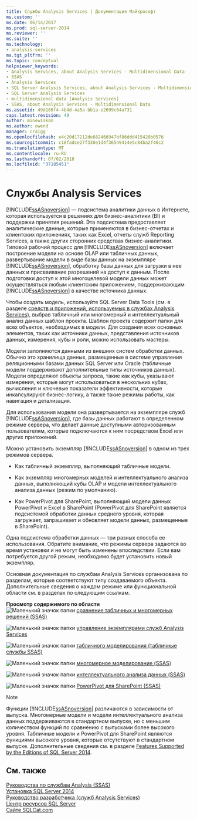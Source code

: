 ```yaml
---
title: Службы Analysis Services | Документация Майкрософт
ms.custom: ''
ms.date: 06/14/2017
ms.prod: sql-server-2014
ms.reviewer: ''
ms.suite: ''
ms.technology:
- analysis-services
ms.tgt_pltfrm: ''
ms.topic: conceptual
helpviewer_keywords:
- Analysis Services, about Analysis Services - Multidimensional Data
- SSAS
- Analysis Services
- SQL Server Analysis Services, about Analysis Services - Multidimensional Data
- SQL Server Analysis Services
- multidimensional data [Analysis Services]
- SSAS, about Analysis Services - Multidimensional Data
ms.assetid: 49d186f4-4b4d-4a5a-bb1a-e2699c64a731
caps.latest.revision: 49
author: minewiskan
ms.author: owend
manager: craigg
ms.openlocfilehash: e4c20d17212de682466947bf86ddd415420b0576
ms.sourcegitcommit: c18fadce27f330e1d4f36549414e5c84ba2f46c2
ms.translationtype: MT
ms.contentlocale: ru-RU
ms.lasthandoff: 07/02/2018
ms.locfileid: "37185451"
---
```

# <a name="analysis-services"></a>Службы Analysis Services
  [!INCLUDE[ssASnoversion](../includes/ssasnoversion-md.md)] — подсистема аналитики данных в Интернете, которая используется в решениях для бизнес-аналитики (BI) и поддержки принятия решений. Эта подсистема предоставляет аналитические данные, которые применяются в бизнес-отчетах и клиентских приложениях, таких как Excel, отчеты служб Reporting Services, а также других сторонних средствах бизнес-аналитики. Типовой рабочий процесс для [!INCLUDE[ssASnoversion](../includes/ssasnoversion-md.md)] включает построение модели на основе OLAP или табличных данных, развертывание модели в виде базы данных на экземпляре [!INCLUDE[ssASnoversion](../includes/ssasnoversion-md.md)], обработку базы данных для загрузки в нее данных и присваивание разрешений на доступ к данным. После подготовки доступ к этой многоцелевой модели данных может осуществляться любым клиентским приложением, поддерживающим [!INCLUDE[ssASnoversion](../includes/ssasnoversion-md.md)] в качестве источника данных.  
  
 Чтобы создать модель, используйте SQL Server Data Tools (см. в разделе [средств и приложений, используемых в службах Analysis Services](tools-and-applications-used-in-analysis-services.md)), выбрав табличный или многомерный и интеллектуальный анализ данных шаблон проекта. Шаблон проекта содержит папки для всех объектов, необходимых в модели. Для создания всех основных элементов, таких как источники данных, представления источников данных, измерения, кубы и роли, можно использовать мастеры.  
  
 Модели заполняются данными из внешних систем обработки данных. Обычно это хранилища данных, размещенные в системе управления реляционными базами данных SQL Server или Oracle (табличные модели поддерживают дополнительные типы источников данных). Модели определяют объекты запроса, такие как кубы, указывают измерения, которые могут использоваться в нескольких кубах, вычисления и ключевые показатели эффективности, которые инкапсулируют бизнес-логику, а также такие режимы работы, как навигация и детализация.  
  
 Для использования модели она развертывается на экземпляре служб [!INCLUDE[ssASnoversion](../includes/ssasnoversion-md.md)], где базы данных работают в определенном режиме сервера, что делает данные доступными авторизованным пользователям, которые подключаются к ним посредством Excel или других приложений.  
  
 Можно установить экземпляр [!INCLUDE[ssASnoversion](../includes/ssasnoversion-md.md)] в одном из трех режимов сервера.  
  
-   Как табличный экземпляр, выполняющий табличные модели.  
  
-   Как экземпляр многомерных моделей и интеллектуального анализа данных, выполняющий кубы OLAP и модели интеллектуального анализа данных (режим по умолчанию).  
  
-   Как PowerPivot для SharePoint, выполняющий модели данных PowerPivot и Excel в SharePoint (PowerPivot для SharePoint является подсистемой обработки данных среднего уровня, которая загружает, запрашивает и обновляет модели данных, размещенные в SharePoint).  
  
 Одна подсистема обработки данных — три разных способа ее использования. Обратите внимание, что режимы сервера задаются во время установки и не могут быть изменены впоследствии. Если вам потребуется другой режим, необходимо будет установить новый экземпляр.  
  
 Основная документация по службам Analysis Services организована по разделам, которые соответствуют типу создаваемого объекта. Дополнительные сведения о каждом режиме или функциональной области см. в разделах по следующим ссылкам.  
  
 **Просмотр содержимого по области**  
 ![Маленький значок папки](../../2014/integration-services/media/filefolder-small.gif "маленький значок папки") [сравнение табличных и многомерных решений &#40;SSAS&#41;](comparing-tabular-and-multidimensional-solutions-ssas.md)  
  
 ![Маленький значок папки](../../2014/integration-services/media/filefolder-small.gif "маленький значок папки") [управление экземплярами служб Analysis Services](instances/analysis-services-instance-management.md)  
  
 ![Маленький значок папки](../../2014/integration-services/media/filefolder-small.gif "маленький значок папки") [табличного моделирования &#40;табличные службы SSAS&#41;](tabular-models/tabular-models-ssas.md)  
  
 ![Маленький значок папки](../../2014/integration-services/media/filefolder-small.gif "маленький значок папки") [многомерное моделирование &#40;SSAS&#41;](multidimensional-models/multidimensional-models-ssas.md)  
  
 ![Маленький значок папки](../../2014/integration-services/media/filefolder-small.gif "маленький значок папки") [интеллектуального анализа данных &#40;SSAS&#41;](data-mining/data-mining-ssas.md)  
  
 ![Маленький значок папки](../../2014/integration-services/media/filefolder-small.gif "маленький значок папки") [PowerPivot для SharePoint &#40;SSAS&#41;](power-pivot-sharepoint/power-pivot-for-sharepoint-ssas.md)  
  
> [!NOTE]  
>  Функции [!INCLUDE[ssASnoversion](../includes/ssasnoversion-md.md)] различаются в зависимости от выпуска. Многомерные модели и модели интеллектуального анализа данных поддерживаются в стандартном выпуске, но с меньшим количеством функций по сравнению с выпусками более высокого уровня. Табличные модели и PowerPivot для SharePoint являются функциями высокого уровня, которые отсутствуют в стандартном выпуске. Дополнительные сведения см. в разделе [Features Supported by the Editions of SQL Server 2014](../../2014/getting-started/features-supported-by-the-editions-of-sql-server-2014.md).  
  
## <a name="see-also"></a>См. также  
 [Руководства по службам Analysis &#40;SSAS&#41;](analysis-services-tutorials-ssas.md)   
 [Установка SQL Server 2014](../database-engine/install-windows/installation-for-sql-server.md)   
 [Руководство разработчика &#40;служб Analysis Services&#41;](analysis-services-developer-documentation.md)   
 [Центр ресурсов SQL Server](http://go.microsoft.com/fwlink/?linkID=219676)   
 [Сайте SQLCat.com](http://go.microsoft.com/fwlink/?linkID=220963)  
  
  
